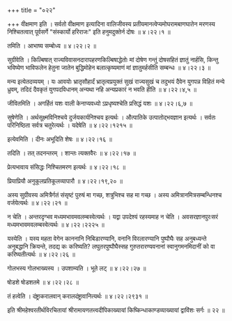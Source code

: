 +++
title = "०२२"

+++
वीक्षमाण इति । सर्वतो वीक्षमाण इत्यादिना वालिजीवस्य प्रतीयमानत्वेप्यमोघरामबाणघातेन मरणस्य निश्चितत्वात् पूर्वसर्गे "संस्कार्यो हरिराजः" इति हनुमदुक्तेर्न दोषः  ॥  ४।२२।१  ॥   

  

तमिति । आभाष्य सम्बोध्य  ॥  ४।२२।२  ॥   

  

सुग्रीवेति । किल्बिषात् राज्यविवासनदारापहरणकिल्बिषाद्धेतोः मां दोषेण गन्तुं दोषसहितं ज्ञातुं नार्हसि, किन्तु भविष्येण भाविफलेन हेतुना जातेन बुद्धिमोहेन बलात्कृष्यमाणं मां ज्ञातुमर्हसीति सम्बन्धः  ॥  ४।२२।३  ॥   

  

मन्य इत्येतदव्ययम् । यः आवयोः भ्रातृसौहार्दं भ्रातृत्वप्रयुक्तं सुखं राज्यसुखं च तदुभयं दैवेन युगपन्न विहितं मन्ये ध्रुवम्, तदिदं दैवकृतं युगपदविधानम् अन्यथा नहि अन्यप्रकारं न भवति हीति  ॥  ४।२२।४,५  ॥   

  

जीवितमिति । अगर्हितं यशः वाली केनाप्यवध्यो ऽप्रधृष्यश्चेति प्रसिद्धं यशः  ॥  ४।२२।६,७  ॥   

  

सुषेणेति । अर्थसूक्ष्मविनिश्चये दुर्जयकार्यनिश्चय इत्यर्थः । औत्पातिके उत्पातोद्भवज्ञान इत्यर्थः । सर्वतः परिनिष्ठिता सर्वत्र चतुरेत्यर्थः । यदेषेति  ॥  ४।२२।१२१५  ॥   

  

इत्येवमिति । दीनः अभूदिति शेषः  ॥  ४।२२।१६  ॥   

  

तदिति । तत् तदनन्तरम् । शान्तः त्यक्तवैरः  ॥  ४।२२।१७  ॥   

  

प्रेत्यभावाय संसिद्धः निश्चितमरण इत्यर्थः  ॥  ४।२२।१८  ॥   

  

प्रियाप्रियौ अनुकूलप्रतिकूलव्यापारौ  ॥  ४।२२।१९,२०  ॥   

  

अस्य सुग्रीवस्य अमित्रैर्गतं संसृष्टं पुरुषं मा गच्छ, शत्रुभिश्च सह मा गच्छ । अस्य अमित्रानमित्रसम्बन्धिनश्च वर्जयेत्यर्थः  ॥  ४।२२।२१  ॥   

  

न चेति । अन्तरदृग्भव मध्यमभावमवलम्बस्वेत्यर्थः । यद्वा उपदेश्यं रहस्यमाह न चेति । अवसरज्ञानपुरःसरं मध्यमभावमवलम्बस्वेत्यर्थः  ॥  ४।२२।२२२५  ॥   

  

यस्येति । यस्य महता वेगेन काननानि निबिडारण्यानि, वनानि विरलारण्यानि पुष्पौघैः सह अनुबध्यन्ते अनुबद्धानि क्रियन्ते, तदद्य कः करिष्यति? लघुतरपुष्पौघैस्सह गुरुतरारण्यवनानां स्वानुगमनमिदानीं को वा करिष्यतीत्यर्थः  ॥  ४।२२।२६  ॥   

  

गोलभस्य गोलभाख्यस्य । उपशाम्यति । भूते लट्  ॥  ४।२२।२७  ॥   

  

षोडशे षोडशतमे  ॥  ४।२२।२८  ॥   

  

तं हत्वेति । दंष्ट्राकरालवान् करालदंष्ट्रावानित्यर्थः  ॥  ४।२२।२९३१  ॥   

  

इति श्रीमहेश्वरतीर्थविरचितायां श्रीरामायणतत्त्वदीपिकाख्यायां किष्किन्धाकाण्डव्याख्यायां द्वाविंशः सर्गः  ॥  २२  ॥   

  

